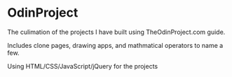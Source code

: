 # OdinProject

The culimation of the projects I have built using TheOdinProject.com guide.

Includes clone pages, drawing apps, and mathmatical operators to name a few. 

Using HTML/CSS/JavaScript/jQuery for the projects
